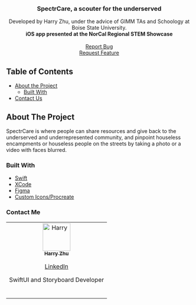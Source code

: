<!-- PROJECT LOGO -->
<br />
<p align="center">
  <h3 align="center">SpectrCare, a scouter for the underserved</h3>
  <p align="center">
    Developed by Harry Zhu, under the advice of GIMM TAs and Schoology at Boise State University.
    <br>
    <b>iOS app presented at the NorCal Regional STEM Showcase</b>
    <br>
    <br>
  <a href="https://github.com/kristofgazso/pickabox.space/issues">Report Bug</a>
  <br>
  <a href="https://github.com/kristofgazso/pickabox.space/issues">Request Feature</a>
  </p>
</p>


<!-- TABLE OF CONTENTS -->
## Table of Contents

* [About the Project](#about-the-project)
  * [Built With](#built-with)
* [Contact Us](#contact-us)


<!-- ABOUT THE PROJECT -->
## About The Project

SpectrCare is where people can share resources and give back to the underserved and underrepresented community,
and pinpoint houseless encampments or houseless people on the streets by taking a photo or a video with faces blurred. 

### Built With
* [Swift](https://swift.org/documentation/)
* [XCode](https://developer.apple.com/documentation/xcode/)
* [Figma](https://help.figma.com/hc/en-us)
* [Custom Icons/Procreate](https://procreate.art/handbook/procreate)


<!-- CONTACT -->
### Contact Me

<table>
  <tr>
    <td align="center">
      <a href="https://github.com/HarryZ10">
        <img src="https://avatars0.githubusercontent.com/u/32529321?s=460&v=4" width="75px;" alt="Harry"/>
        <br />
        <sub>
          <b>Harry Zhu</b>
          <br>
          <p><a href="https://linkedin.com/in/harryjzhu">LinkedIn</a></p>
          <p>SwiftUI and Storyboard Developer</p>
        </sub>
      </a>
      <br/>
    </td>
    </tr>  
</table>
